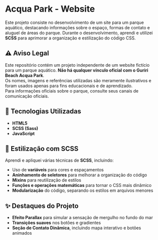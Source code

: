 # Acqua Park - Website

Este projeto consiste no desenvolvimento de um site para um parque aquático, destacando informações sobre o espaço, formas de contato e aluguel de áreas do parque. Durante o desenvolvimento, aprendi e utilizei **SCSS** para aprimorar a organização e estilização do código CSS.

## ⚠ Aviso Legal

Este repositório contém um projeto independente de um website fictício para um parque aquático. **Não há qualquer vínculo oficial com o Guriri Beach Acqua Park**.  
Os nomes, imagens e referências utilizadas são meramente ilustrativos e foram usados apenas para fins educacionais e de aprendizado.  
Para informações oficiais sobre o parque, consulte seus canais de comunicação oficiais.

## 🚀 Tecnologias Utilizadas

- **HTML5**
- **SCSS (Sass)**
- **JavaScript**

## 🎨 Estilização com SCSS

Aprendi e apliquei várias técnicas de **SCSS**, incluindo:

- Uso de **variáveis** para cores e espaçamentos
- **Aninhamento de seletores** para melhorar a organização do código
- **Mixins** para reutilização de estilos
- **Funções e operações matemáticas** para tornar o CSS mais dinâmico
- **Modularização** do código, separando os estilos em arquivos menores

## ✨ Destaques do Projeto

- **Efeito Parallax** para simular a sensação de mergulho no fundo do mar
- **Transições suaves** nos botões e gradientes
- **Seção de Contato Dinâmica**, incluindo mapa interativo e botões animados
